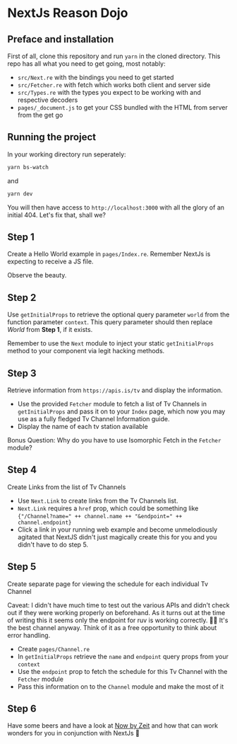 # NextJs Reason Dojo

## Preface and installation

First of all, clone this repository and run `yarn` in the cloned directory.
This repo has all what you need to get going, most notably:

* `src/Next.re` with the bindings you need to get started
* `src/Fetcher.re` with fetch which works both client and server side
* `src/Types.re` with the types you expect to be working with and respective decoders
* `pages/_document.js` to get your CSS bundled with the HTML from server from the get go

## Running the project

In your working directory run seperately:

```bash
yarn bs-watch
```

and 

```bash
yarn dev
```

You will then have access to `http://localhost:3000` with all the glory of an initial 404. Let's fix that, shall we?

## Step 1

Create a Hello World example in `pages/Index.re`. Remember NextJs is expecting to receive a JS file.

Observe the beauty.

## Step 2

Use `getInitialProps` to retrieve the optional query parameter `world` from the function parameter `context`. This query parameter should then replace _World_ from __Step 1__, if it exists.

Remember to use the `Next` module to inject your static `getInitialProps` method to your component via legit hacking methods.

## Step 3

Retrieve information from `https://apis.is/tv` and display the information.

* Use the provided `Fetcher` module to fetch a list of Tv Channels in `getInitialProps` and pass it on to your `Index` page, which now you may use as a fully fledged Tv Channel Information guide.
* Display the name of each tv station available

Bonus Question: Why do you have to use Isomorphic Fetch in the `Fetcher` module?

## Step 4

Create Links from the list of Tv Channels

* Use `Next.Link` to create links from the Tv Channels list.
* `Next.Link` requires a `href` prop, which could be something like `{"/Channel?name=" ++ channel.name ++ "&endpoint=" ++ channel.endpoint}`
* Click a link in your running web example and become unmelodiously agitated that NextJS didn't just magically create this for you and you didn't have to do step 5.

## Step 5

Create separate page for viewing the schedule for each individual Tv Channel

Caveat: I didn't have much time to test out the various APIs and didn't check out if they were working properly on beforehand. As it turns out at the time of writing this it seems only the endpoint for ruv is working correctly. 🤦‍♂️ It's the best channel anyway. Think of it as a free opportunity to think about error handling.

* Create `pages/Channel.re`
* In `getInitialProps` retrieve the `name` and `endpoint` query props from your `context`
* Use the `endpoint` prop to fetch the schedule for this Tv Channel with the `Fetcher` module
* Pass this information on to the `Channel` module and make the most of it


## Step 6

Have some beers and have a look at [Now by Zeit](https://now.sh) and how that can work wonders for you in conjunction with NextJs 🍻
